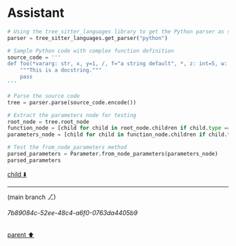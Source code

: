 # Assistant

```python
# Using the tree_sitter_languages library to get the Python parser as specified
parser = tree_sitter_languages.get_parser("python")

# Sample Python code with complex function definition
source_code = '''
def foo(*vararg: str, x, y=1, /, f="a string default", *, z: int=5, w: Callable[P, T]=print, **kwargs) -> int:
    """This is a docstring."""
    pass
'''

# Parse the source code
tree = parser.parse(source_code.encode())

# Extract the parameters node for testing
root_node = tree.root_node
function_node = [child for child in root_node.children if child.type == 'function_definition'][0]
parameters_node = [child for child in function_node.children if child.type == 'parameters'][0]

# Test the from_node_parameters method
parsed_parameters = Parameter.from_node_parameters(parameters_node)
parsed_parameters
```

[child ⬇️](#7b89084c-52ee-48c4-a6f0-0763da4405b9)

---

(main branch ⎇)
###### 7b89084c-52ee-48c4-a6f0-0763da4405b9
[parent ⬆️](#24f0988c-9a61-42df-b995-604b2476b424)
